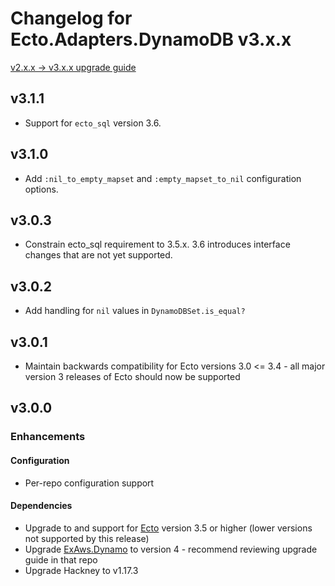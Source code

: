 # Changelog for Ecto.Adapters.DynamoDB v3.x.x

[v2.x.x -> v3.x.x upgrade guide](/upgrade_guides/version_3_upgrade_guide.md)

## v3.1.1

- Support for `ecto_sql` version 3.6.

## v3.1.0

- Add `:nil_to_empty_mapset` and `:empty_mapset_to_nil` configuration options.

## v3.0.3

- Constrain ecto_sql requirement to 3.5.x. 3.6 introduces interface changes that are not yet supported.

## v3.0.2

- Add handling for `nil` values in `DynamoDBSet.is_equal?`

## v3.0.1

- Maintain backwards compatibility for Ecto versions 3.0 <= 3.4 - all major version 3 releases of Ecto should now be supported

## v3.0.0

### Enhancements

#### Configuration

- Per-repo configuration support

#### Dependencies

- Upgrade to and support for [Ecto](https://github.com/elixir-ecto/ecto) version 3.5 or higher (lower versions not supported by this release)
- Upgrade [ExAws.Dynamo](https://github.com/ex-aws/ex_aws_dynamo) to version 4 - recommend reviewing upgrade guide in that repo
- Upgrade Hackney to v1.17.3
